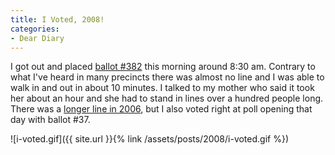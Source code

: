 ```yaml
---
title: I Voted, 2008!
categories:
- Dear Diary
---
```


I got out and placed [ballot #382](http://twitter.com/thingles/status/989382824) this morning around 8:30 am. Contrary to what I've heard in many precincts there was almost no line and I was able to walk in and out in about 10 minutes. I talked to my mother who said it took her about an hour and she had to stand in lines over a hundred people long. There was a [longer line in 2006](/thingelstad/37), but I also voted right at poll opening that day with ballot #37.

![i-voted.gif]({{ site.url }}{% link /assets/posts/2008/i-voted.gif %})

